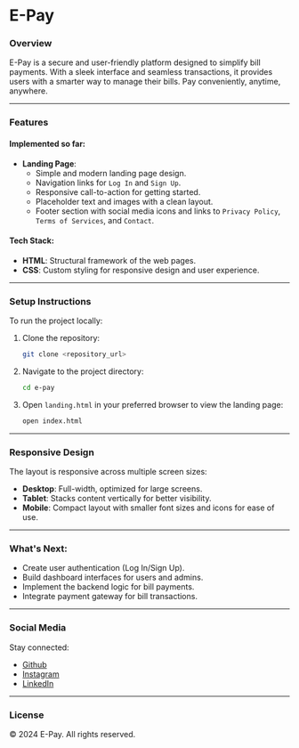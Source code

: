 # E-Pay

### Overview
E-Pay is a secure and user-friendly platform designed to simplify bill payments. With a sleek interface and seamless transactions, it provides users with a smarter way to manage their bills. Pay conveniently, anytime, anywhere.

---

### Features

#### Implemented so far:
- **Landing Page**:
    - Simple and modern landing page design.
    - Navigation links for `Log In` and `Sign Up`.
    - Responsive call-to-action for getting started.
    - Placeholder text and images with a clean layout.
    - Footer section with social media icons and links to `Privacy Policy`, `Terms of Services`, and `Contact`.

#### Tech Stack:
- **HTML**: Structural framework of the web pages.
- **CSS**: Custom styling for responsive design and user experience.

---

### Setup Instructions
To run the project locally:

1. Clone the repository:
    ```bash
    git clone <repository_url>
    ```
2. Navigate to the project directory:
    ```bash
    cd e-pay
    ```
3. Open `landing.html` in your preferred browser to view the landing page:
    ```bash
    open index.html
    ```

---

### Responsive Design
The layout is responsive across multiple screen sizes:
- **Desktop**: Full-width, optimized for large screens.
- **Tablet**: Stacks content vertically for better visibility.
- **Mobile**: Compact layout with smaller font sizes and icons for ease of use.

---

### What's Next:
- Create user authentication (Log In/Sign Up).
- Build dashboard interfaces for users and admins.
- Implement the backend logic for bill payments.
- Integrate payment gateway for bill transactions.

---

### Social Media
Stay connected:
- [Github](https://github.com/27-Batman?tab=overview&from=2024-10-01&to=2024-10-02)
- [Instagram](https://www.instagram.com/69_anurag?igsh=MjBvMmZvandncmw2)
- [LinkedIn](https://www.linkedin.com/in/anurag-singh-483301307/)

---

### License
© 2024 E-Pay. All rights reserved.
